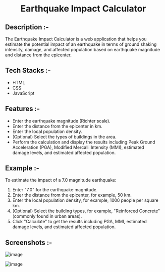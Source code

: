 # <p align="center">Earthquake Impact Calculator</p>

## Description :-

The Earthquake Impact Calculator is a web application that helps you estimate the potential impact of an earthquake in terms of ground shaking intensity, damage, and affected population based on earthquake magnitude and distance from the epicenter.

## Tech Stacks :-

- HTML
- CSS
- JavaScript

## Features :-

- Enter the earthquake magnitude (Richter scale).
- Enter the distance from the epicenter in km.
- Enter the local population density.
- (Optional) Select the types of buildings in the area.
- Perform the calculation and display the results including Peak Ground Acceleration (PGA), Modified Mercalli Intensity (MMI), estimated damage levels, and estimated affected population.

## Example :-

To estimate the impact of a 7.0 magnitude earthquake:
1. Enter "7.0" for the earthquake magnitude.
2. Enter the distance from the epicenter, for example, 50 km.
3. Enter the local population density, for example, 1000 people per square km.
4. (Optional) Select the building types, for example, "Reinforced Concrete" (commonly found in urban areas).
5. Click "Calculate" to get the results including PGA, MMI, estimated damage levels, and estimated affected population.

## Screenshots :-

![image](https://github.com/Rakesh9100/CalcDiverse/assets/118645569/611e9504-e35e-48b6-bf93-62345b598e4b)

![image](https://github.com/Rakesh9100/CalcDiverse/assets/118645569/c1d2fdd5-2573-4e96-ab1d-3c59811cd9ec)
